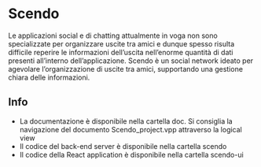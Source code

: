 # Scendo
Le applicazioni social e di chatting attualmente in voga non sono specializzate per organizzare uscite tra amici e dunque spesso risulta difficile
reperire le informazioni dell’uscita nell’enorme quantità di dati presenti all’interno dell’applicazione. Scendo è un social network ideato per agevolare
l’organizzazione di uscite tra amici, supportando una gestione chiara delle
informazioni.

## Info

- La documentazione è disponibile nella cartella doc. Si consiglia la navigazione del documento Scendo_project.vpp attraverso la logical view
- Il codice del back-end server è disponibile nella cartella scendo
- Il codice della React application è disponibile nella cartella scendo-ui
